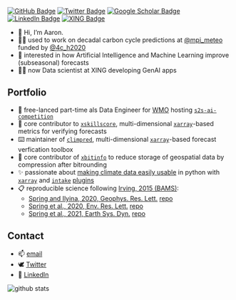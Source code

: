 [![GitHub Badge](https://img.shields.io/github/followers/aaronspring?style=social)](https://github.com/aaronspring?tab=followers)
[![Twitter Badge](https://img.shields.io/twitter/follow/realaaronspring?style=social)](https://twitter.com/realaaronspring)
[![Google Scholar Badge](https://img.shields.io/badge/Google-Scholar-lightgrey)](https://scholar.google.com/citations?user=tUuCui0AAAAJ&hl=en&oi=sra)
[![LinkedIn Badge](https://img.shields.io/badge/My-LinkedIn-blue)](https://www.linkedin.com/in/springaaron)
[![XING Badge](https://img.shields.io/badge/My-XING-green)](https://www.xing.com/profile/Aaron_Spring/cv)

- 👋 Hi, I’m Aaron.
- 👨‍💻 used to work on decadal carbon cycle predictions at [@mpi_meteo](https://mpimet.mpg.de/startseite) funded by [@4c_h2020](https://twitter.com/4c_h2020)
- 👀 interested in how Artificial Intelligence and Machine Learning improve (subseasonal) forecasts
- 👨‍💻 now Data scientist at XING developing GenAI apps

## Portfolio
- 🌱 free-lanced part-time als Data Engineer for [WMO](https://public.wmo.int/en) hosting [`s2s-ai-competition`](https://s2s-ai-challenge.github.io)
- 📏 core contributor to [`xskillscore`](https://github.com/xarray-contrib/xskillscore), multi-dimensional [`xarray`](https://github.com/pydata/xarray/)-based metrics for verifying forecasts 
- ⌨️ maintainer of [`climpred`](https://github.com/pangeo-data/climpred), multi-dimensional [`xarray`](https://github.com/pydata/xarray/)-based forecast verfication toolbox
- 💾 core contributor of [`xbitinfo`](https://github.com/observingClouds/xbitinfo) to reduce storage of geospatial data by compression after bitrounding
- ✨ passionate about [making climate data easily usable](https://github.com/aaronspring/remote_climate_data/) in python with [`xarray`](https://github.com/pydata/xarray/) and [`intake`](https://github.com/intake/intake) [plugins](https://intake.readthedocs.io/en/latest/plugin-directory.html)
- 📋 reproducible science following [Irving, 2015 (BAMS)](http://journals.ametsoc.org/doi/full/10.1175/BAMS-D-15-00010.1):
  - [Spring and Ilyina, 2020, Geophys. Res. Lett.](https://agupubs.onlinelibrary.wiley.com/doi/abs/10.1029/2019GL085311) [repo](https://github.com/aaronspring/Spring_and_Ilyina_2020_GRL)
  - [Spring et al., 2020, Env. Res. Lett.](https://doi.org/10.1088%2F1748-9326%2Fabc443) [repo](https://github.com/aaronspring/Spring_etal_2020_ERL)
  - [Spring et al., 2021, Earth Sys. Dyn.](https://doi.org/10.5194/esd-12-1139-2021) [repo](https://github.com/aaronspring/Spring_etal_2021_ESD)

## Contact
- 📫 [email](mailto:aaron.spring@posteo.de)
- 🕊️ [Twitter](https://twitter.com/realaaronspring/)
- 📇 [LinkedIn](https://www.linkedin.com/in/springaaron/) 

![github stats](https://github-readme-stats.vercel.app/api?username=aaronspring&show_icons=true)
